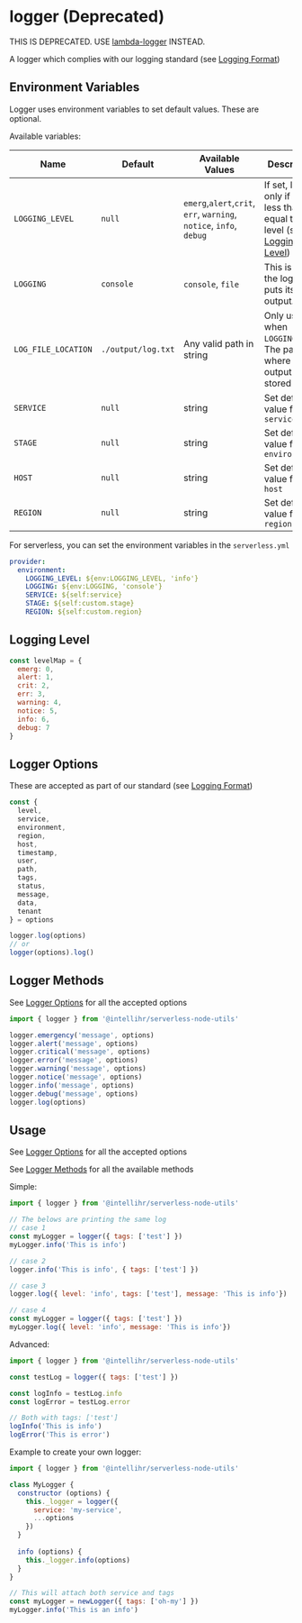 # logger (Deprecated)

THIS IS DEPRECATED. USE [lambda-logger](https://gitlab.com/intellihr/lambda-logger-js) INSTEAD.

A logger which complies with our logging standard (see [Logging Format](https://intellihr.atlassian.net/wiki/spaces/DG/pages/284983300/Logging+Format))

## Environment Variables

Logger uses environment variables to set default values. These are optional.

Available variables:

| Name | Default | Available Values | Description |
| ---- | ------- | ---------------- | ----------- |
| `LOGGING_LEVEL`    | `null`   | `emerg`,`alert`,`crit`, `err`, `warning`, `notice`, `info`, `debug` | If set, log only if `level` less than or equal to this level (see: [Logging Level](#logging-level)) |  
| `LOGGING`          | `console` | `console`, `file` | This is where the logger puts its output. |
| `LOG_FILE_LOCATION`| `./output/log.txt` | Any valid path in string | Only used when `LOGGING=file`. The path where the output log is stored |
| `SERVICE`          | `null` | string | Set default value for `service` |
| `STAGE`            | `null` | string | Set default value for `environment` |
| `HOST`             | `null` | string | Set default value for `host` |
| `REGION`           | `null` | string | Set default value for `region` |

For serverless, you can set the environment variables in the `serverless.yml`

```yml
provider:
  environment:
    LOGGING_LEVEL: ${env:LOGGING_LEVEL, 'info'}
    LOGGING: ${env:LOGGING, 'console'}
    SERVICE: ${self:service}
    STAGE: ${self:custom.stage}
    REGION: ${self:custom.region}
```

## Logging Level
```javascript
const levelMap = {
  emerg: 0,
  alert: 1,
  crit: 2,
  err: 3,
  warning: 4,
  notice: 5,
  info: 6,
  debug: 7
}
```

## Logger Options

These are accepted as part of our standard (see [Logging Format](https://intellihr.atlassian.net/wiki/spaces/DG/pages/284983300/Logging+Format))

```javascript
const {
  level,
  service,
  environment,
  region,
  host,
  timestamp,
  user,
  path,
  tags,
  status,
  message,
  data,
  tenant
} = options

logger.log(options)
// or
logger(options).log()
```

## Logger Methods

See [Logger Options](#logger-options) for all the accepted options

```javascript
import { logger } from '@intellihr/serverless-node-utils'

logger.emergency('message', options)
logger.alert('message', options)
logger.critical('message', options)
logger.error('message', options)
logger.warning('message', options)
logger.notice('message', options)
logger.info('message', options)
logger.debug('message', options)
logger.log(options)

```

## Usage

See [Logger Options](#logger-options) for all the accepted options

See [Logger Methods](#logger-methods) for all the available methods

Simple:
``` js
import { logger } from '@intellihr/serverless-node-utils'

// The belows are printing the same log
// case 1
const myLogger = logger({ tags: ['test'] })
myLogger.info('This is info')

// case 2
logger.info('This is info', { tags: ['test'] })

// case 3
logger.log({ level: 'info', tags: ['test'], message: 'This is info'})

// case 4
const myLogger = logger({ tags: ['test'] })
myLogger.log({ level: 'info', message: 'This is info'})
```

Advanced:
```javascript
import { logger } from '@intellihr/serverless-node-utils'

const testLog = logger({ tags: ['test'] })

const logInfo = testLog.info
const logError = testLog.error

// Both with tags: ['test']
logInfo('This is info')
logError('This is error')
```

Example to create your own logger:
```javascript
import { logger } from '@intellihr/serverless-node-utils'

class MyLogger {
  constructor (options) {
    this._logger = logger({ 
      service: 'my-service', 
      ...options 
    })
  }
  
  info (options) {
    this._logger.info(options)
  }
}

// This will attach both service and tags
const myLogger = newLogger({ tags: ['oh-my'] })
myLogger.info('This is an info')
```
